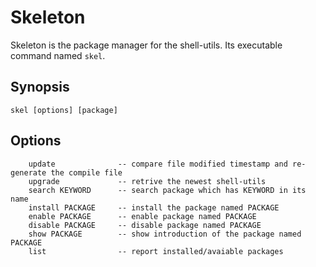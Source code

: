 Skeleton
========

Skeleton is the package manager for the shell-utils. Its executable command named `skel`.

Synopsis
--------

```
skel [options] [package]
```

Options
-------

```
	update				-- compare file modified timestamp and re-generate the compile file
	upgrade				-- retrive the newest shell-utils
	search KEYWORD		-- search package which has KEYWORD in its name
	install	PACKAGE		-- install the package named PACKAGE
	enable PACKAGE		-- enable package named PACKAGE
	disable PACKAGE		-- disable package named PACKAGE
	show PACKAGE		-- show introduction of the package named PACKAGE
	list				-- report installed/avaiable packages
```
